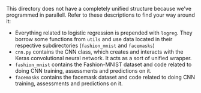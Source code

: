 This directory does not have a completely unified structure because we've programmed in parallell. Refer to these descriptions to find your way around it:

- Everything related to logistic regression is prepended with `logreg`. They borrow some functions from `utils` and use data located in their respective subdirectories (`fashion_mnist` and `facemasks`)
- `cnn.py` contains the CNN class, which creates and interacts with the Keras convolutional neural network. It acts as a sort of unified wrapper.
- `fashion_mnist` contains the Fashion-MNIST dataset and code related to doing CNN training, assessments and predictions on it.
- `facemasks` contains the facemask dataset and code related to doing CNN training, assessments and predictions on it.